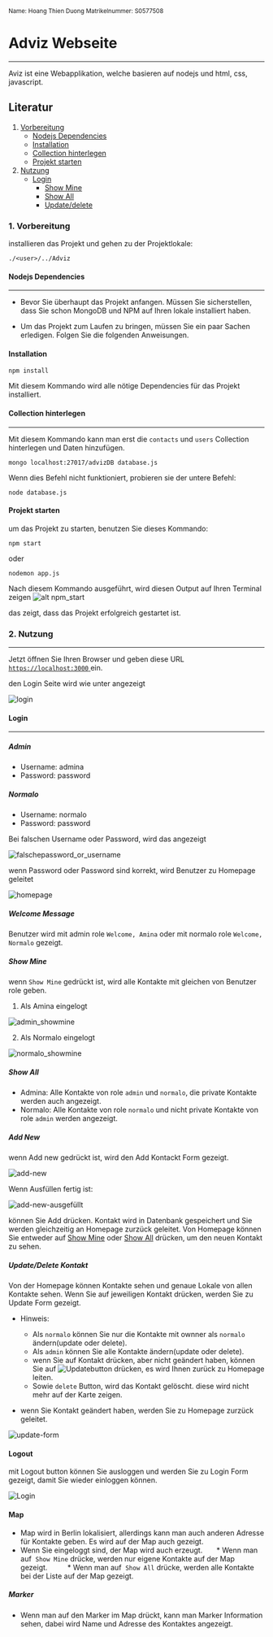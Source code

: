 <sup>
Name: Hoang Thien Duong
Matrikelnummer: S0577508
</sup>

# Adviz Webseite
***
Aviz ist eine Webapplikation, welche basieren auf nodejs und html, css, javascript.

## Literatur
1. [Vorbereitung](#1-vorbeireitung)
    * [Nodejs Dependencies](#nodejs-dependencies)
    * [Installation](#installation)
    * [Collection hinterlegen](#collection-hinterlegen)
    * [Projekt starten](#projekt-starten)
2. [Nutzung](#2-nutzung)
    * [Login](#login)
        * [Show Mine](#show-mine)
        * [Show All](#show-all)
        * [Update/delete](#update/delete)

### 1. Vorbereitung
installieren das Projekt und gehen zu der Projektlokale:
```
./<user>/../Adviz

```
#### Nodejs Dependencies
***
- Bevor Sie überhaupt das Projekt anfangen. Müssen Sie sicherstellen, dass Sie schon MongoDB und NPM auf Ihren lokale installiert haben.

- Um das Projekt zum Laufen zu bringen, müssen Sie ein paar Sachen erledigen. Folgen Sie die folgenden Anweisungen.
#### Installation
```
npm install
```
Mit diesem Kommando wird alle nötige Dependencies für das Projekt installiert.
#### Collection hinterlegen
***
Mit diesem Kommando kann man erst die `contacts` und `users` Collection hinterlegen und Daten hinzufügen.
```
mongo localhost:27017/advizDB database.js
```
Wenn dies Befehl nicht funktioniert, probieren sie der untere Befehl:
```
node database.js
```
#### Projekt starten
um das Projekt zu starten, benutzen Sie dieses Kommando:
```
npm start
```
oder 
```
nodemon app.js
```
Nach diesem Kommando ausgeführt, wird diesen Output auf Ihren Terminal zeigen
![alt npm_start](./Adviz/public/images/readmeImages/npmstart.png "npm start")

das zeigt, dass das Projekt erfolgreich gestartet ist. 

### 2. Nutzung
***
Jetzt öffnen Sie Ihren Browser und geben diese URL  [`https://localhost:3000` ](https://localhost:3000) ein.

den Login Seite wird wie unter angezeigt

![login](./Adviz/public/images/readmeImages/Login.png "Login Page")

#### Login
***
##### Admin
+ Username: admina
+ Password: password
##### Normalo
+ Username: normalo
+ Password: password

Bei falschen Username oder Password, wird das angezeigt

![falschepassword_or_username](./Adviz/public/images/readmeImages/falscheusername_or_password.png "falsche password or username")

wenn Password oder Password sind korrekt, wird Benutzer zu Homepage geleitet

![homepage](./Adviz/public/images/readmeImages/homepage_admina.png "Homepage")
##### Welcome Message

Benutzer wird mit admin role `Welcome, Amina` oder mit normalo role  `Welcome, Normalo` gezeigt.

##### Show Mine 

wenn `Show Mine` gedrückt ist, wird alle Kontakte mit gleichen von Benutzer role geben. 
1. Als Amina eingelogt

![admin_showmine](./Adviz/public/images/readmeImages/Show_mine_admin.png "showmine admin")


2. Als Normalo eingelogt

![normalo_showmine](./Adviz/public/images/readmeImages/showmine_normalo.png "shownmine normalo")

##### Show All
* Admina: 
Alle Kontakte von role `admin` und `normalo`,  die private Kontakte werden  auch angezeigt.
* Normalo: 
Alle Kontakte von role `normalo` und  nicht private Kontakte von role `admin` werden angezeigt.

##### Add New
wenn Add new gedrückt ist, wird den Add Kontackt Form gezeigt.

![add-new](./Adviz/public/images/readmeImages/addnew.png "add new")


Wenn Ausfüllen fertig ist: 

![add-new-ausgefüllt](./Adviz/public/images/readmeImages/addnew_ausgefuellt.png "add new ausgefuellt")

können Sie Add drücken. Kontakt wird in Datenbank gespeichert und Sie werden gleichzeitig an Homepage zurzück geleitet. Von Homepage können Sie entweder auf [Show Mine](#show-mine) oder [Show All](#show-all) drücken, um den neuen Kontakt zu sehen.
##### Update/Delete Kontakt
Von der Homepage können Kontakte sehen und genaue Lokale von allen Kontakte sehen. 
Wenn Sie auf jeweiligen Kontakt drücken, werden Sie zu Update Form gezeigt.

* Hinweis: 
    + Als `normalo` können Sie nur die Kontakte mit ownner als `normalo` ändern(update oder delete).
    + Als `admin` können Sie alle Kontakte ändern(update oder delete). 
    + wenn Sie auf Kontakt drücken, aber nicht geändert haben, können Sie auf ![Updatebutton](./Adviz/public/images/readmeImages/update_button.png) drücken, es wird Ihnen zurück zu Homepage leiten. 
    + Sowie `delete` Button, wird das Kontakt gelöscht. diese wird nicht mehr auf der Karte zeigen.

* wenn Sie Kontakt geändert haben, werden Sie zu Homepage zurzück geleitet. 

![update-form](./Adviz/public/images/readmeImages/update_form.png "update-form")

#### Logout

mit Logout button können Sie ausloggen und werden Sie zu Login Form gezeigt, damit Sie wieder einloggen können.

![Login](./Adviz/public/images/readmeImages/Login.png)
#### Map
   + Map wird in Berlin lokalisiert, allerdings kann man auch anderen Adresse für Kontakte geben. Es wird auf der Map auch gezeigt.
   + Wenn Sie eingeloggt sind, der Map wird auch erzeugt.
         * Wenn man auf  `Show Mine` drücke, werden nur eigene Kontakte auf der Map gezeigt. 
         * Wenn man auf  `Show All` drücke, werden alle Kontakte bei der Liste auf der Map gezeigt.
##### Marker
   + Wenn man auf den Marker im Map drückt, kann man Marker Information sehen, dabei wird Name und Adresse des Kontaktes angezeigt.
